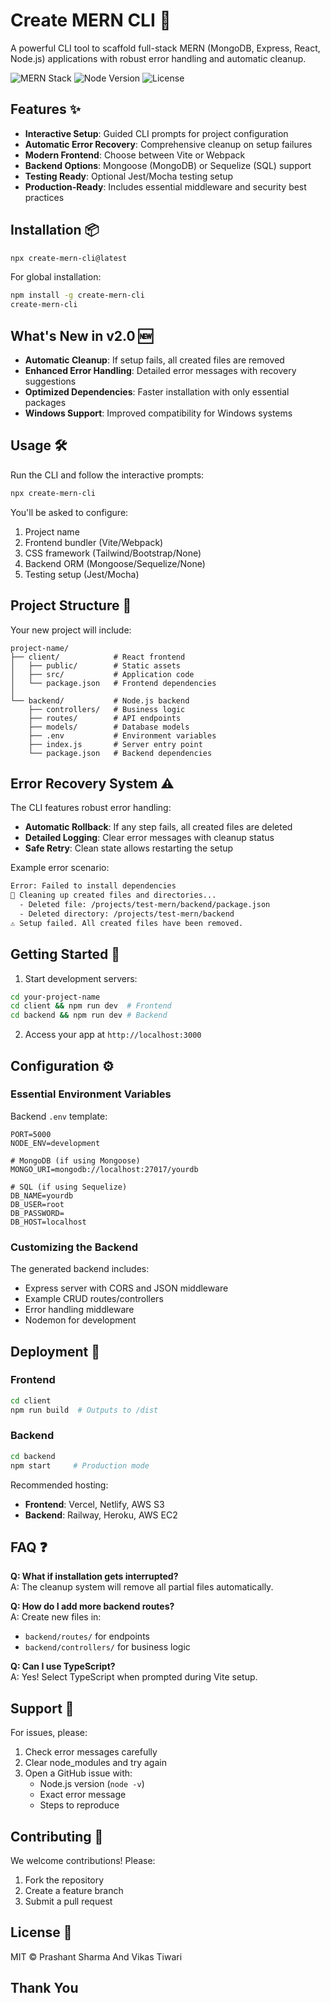 # Create MERN CLI 🚀

A powerful CLI tool to scaffold full-stack MERN (MongoDB, Express, React, Node.js) applications with robust error handling and automatic cleanup.

![MERN Stack](https://img.shields.io/badge/MERN-Stack-blue) 
![Node Version](https://img.shields.io/badge/node-%3E%3D14.0.0-brightgreen)
![License](https://img.shields.io/badge/license-MIT-green)

## Features ✨

- **Interactive Setup**: Guided CLI prompts for project configuration
- **Automatic Error Recovery**: Comprehensive cleanup on setup failures
- **Modern Frontend**: Choose between Vite or Webpack
- **Backend Options**: Mongoose (MongoDB) or Sequelize (SQL) support
- **Testing Ready**: Optional Jest/Mocha testing setup
- **Production-Ready**: Includes essential middleware and security best practices

## Installation 📦

```bash
npx create-mern-cli@latest
```

For global installation:
```bash
npm install -g create-mern-cli
create-mern-cli
```

## What's New in v2.0 🆕

- **Automatic Cleanup**: If setup fails, all created files are removed
- **Enhanced Error Handling**: Detailed error messages with recovery suggestions
- **Optimized Dependencies**: Faster installation with only essential packages
- **Windows Support**: Improved compatibility for Windows systems

## Usage 🛠️

Run the CLI and follow the interactive prompts:

```bash
npx create-mern-cli
```

You'll be asked to configure:
1. Project name
2. Frontend bundler (Vite/Webpack)
3. CSS framework (Tailwind/Bootstrap/None)
4. Backend ORM (Mongoose/Sequelize/None)
5. Testing setup (Jest/Mocha)

## Project Structure 📂

Your new project will include:

```
project-name/
├── client/            # React frontend
│   ├── public/        # Static assets
│   ├── src/           # Application code
│   └── package.json   # Frontend dependencies
│
└── backend/           # Node.js backend
    ├── controllers/   # Business logic
    ├── routes/        # API endpoints  
    ├── models/        # Database models
    ├── .env           # Environment variables
    ├── index.js       # Server entry point
    └── package.json   # Backend dependencies
```

## Error Recovery System ⚠️

The CLI features robust error handling:

- **Automatic Rollback**: If any step fails, all created files are deleted
- **Detailed Logging**: Clear error messages with cleanup status
- **Safe Retry**: Clean state allows restarting the setup

Example error scenario:
```bash
Error: Failed to install dependencies
🧹 Cleaning up created files and directories...
  - Deleted file: /projects/test-mern/backend/package.json
  - Deleted directory: /projects/test-mern/backend
⚠️ Setup failed. All created files have been removed.
```

## Getting Started 🏁

1. Start development servers:
```bash
cd your-project-name
cd client && npm run dev  # Frontend
cd backend && npm run dev # Backend
```

2. Access your app at `http://localhost:3000`

## Configuration ⚙️

### Essential Environment Variables

Backend `.env` template:
```env
PORT=5000
NODE_ENV=development

# MongoDB (if using Mongoose)
MONGO_URI=mongodb://localhost:27017/yourdb

# SQL (if using Sequelize)
DB_NAME=yourdb
DB_USER=root
DB_PASSWORD=
DB_HOST=localhost
```

### Customizing the Backend

The generated backend includes:
- Express server with CORS and JSON middleware
- Example CRUD routes/controllers
- Error handling middleware
- Nodemon for development

## Deployment 🚀

### Frontend
```bash
cd client
npm run build  # Outputs to /dist
```

### Backend
```bash
cd backend
npm start     # Production mode
```

Recommended hosting:
- **Frontend**: Vercel, Netlify, AWS S3
- **Backend**: Railway, Heroku, AWS EC2

## FAQ ❓

**Q: What if installation gets interrupted?**  
A: The cleanup system will remove all partial files automatically.

**Q: How do I add more backend routes?**  
A: Create new files in:
- `backend/routes/` for endpoints
- `backend/controllers/` for business logic

**Q: Can I use TypeScript?**  
A: Yes! Select TypeScript when prompted during Vite setup.

## Support 🛟

For issues, please:
1. Check error messages carefully
2. Clear node_modules and try again
3. Open a GitHub issue with:
   - Node.js version (`node -v`)
   - Exact error message
   - Steps to reproduce

## Contributing 🤝

We welcome contributions! Please:
1. Fork the repository
2. Create a feature branch
3. Submit a pull request

## License 📄

MIT © Prashant Sharma And Vikas Tiwari

## Thank You
